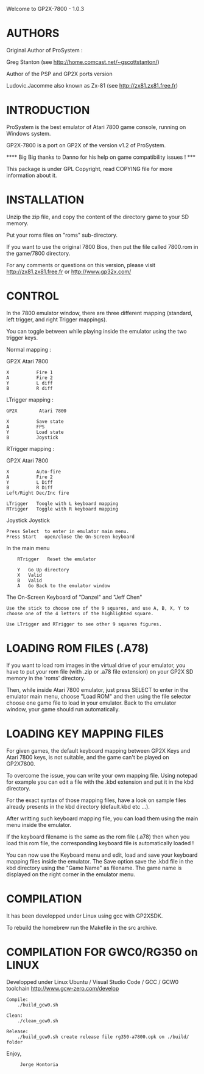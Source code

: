 Welcome to GP2X-7800 - 1.0.3


# AUTHORS

Original Author of ProSystem : 

  Greg Stanton (see http://home.comcast.net/~gscottstanton/) 

Author of the PSP and GP2X ports version 

  Ludovic.Jacomme also known as Zx-81 (see http://zx81.zx81.free.fr)


# INTRODUCTION

  ProSystem is the best emulator of Atari 7800 game console, running on Windows system.

  GP2X-7800 is a port on GP2X of the version v1.2 of ProSystem.

  **** Big Big thanks to Danno for his help on game compatibility issues ! ***

  This package is under GPL Copyright, read COPYING file for more information about it.


# INSTALLATION

  Unzip the zip file, and copy the content of the directory game to your SD memory.

  Put your roms files on "roms" sub-directory. 

  If you want to use the original 7800 Bios, then put the file called 7800.rom in the game/7800 directory.

  For any comments or questions on this version, please visit http://zx81.zx81.free.fr or http://www.gp32x.com/


# CONTROL

  In the 7800 emulator window, there are three different mapping (standard, left trigger, and right Trigger mappings). 

  You can toggle between while playing inside the emulator using the two trigger keys.

  Normal mapping :
  
  GP2X        Atari 7800               
  
    X          Fire 1
    A          Fire 2
    Y          L diff
    B          R diff

  LTrigger mapping :
  
    GP2X        Atari 7800               
    
    X          Save state
    A          FPS
    Y          Load state
    B          Joystick
  
  RTrigger mapping :
  
  GP2X        Atari 7800               
  
    X          Auto-fire
    A          Fire 2
    Y          L Diff
    B          R Diff
    Left/Right Dec/Inc fire
    
    LTrigger   Toogle with L keyboard mapping
    RTrigger   Toggle with R keyboard mapping
  
  Joystick   Joystick
  
    Press Select  to enter in emulator main menu.
    Press Start   open/close the On-Screen keyboard

  In the main menu

        RTrigger   Reset the emulator

        Y   Go Up directory
        X   Valid
        B   Valid
        A   Go Back to the emulator window

  The On-Screen Keyboard of "Danzel" and "Jeff Chen"

    Use the stick to choose one of the 9 squares, and use A, B, X, Y to choose one of the 4 letters of the highlighted square.

    Use LTrigger and RTrigger to see other 9 squares figures.


# LOADING ROM FILES (.A78)

  If you want to load rom images in the virtual drive of your emulator, you have to put your rom file (with .zip or .a78 file extension) on your GP2X SD memory in the 'roms' directory. 

  Then, while inside Atari 7800 emulator, just press SELECT to enter in the emulator main menu, choose "Load ROM" and then using the file selector choose one game file to load in your emulator. Back to the emulator window, your game should run automatically.


# LOADING KEY MAPPING FILES

  For given games, the default keyboard mapping between GP2X Keys and Atari 7800 keys, is not suitable, and the game can't be played on GP2X7800.

  To overcome the issue, you can write your own mapping file. Using notepad for example you can edit a file with the .kbd extension and put it in the kbd directory.

  For the exact syntax of those mapping files, have a look on sample files already presents in the kbd directory (default.kbd etc ...).

  After writting such keyboard mapping file, you can load them using the main menu inside the emulator.

  If the keyboard filename is the same as the rom file (.a78) then when you load this rom file, the corresponding keyboard file is 
  automatically loaded !

  You can now use the Keyboard menu and edit, load and save your keyboard mapping files inside the emulator. The Save option save the .kbd
  file in the kbd directory using the "Game Name" as filename. The game name is displayed on the right corner in the emulator menu.

  
# COMPILATION

  It has been developped under Linux using gcc with GP2XSDK. 
  
  To rebuild the homebrew run the Makefile in the src archive.

# COMPILATION FOR GWC0/RG350 on LINUX
  Developped under Linux Ubuntu / Visual Studio Code / GCC / GCW0 toolchain
  http://www.gcw-zero.com/develop
  
    Compile:
        ./build_gcw0.sh

    Clean:
        ./clean_gcw0.sh

    Release: 
        ./build_gcw0.sh create release file rg350-a7800.opk on ./build/ folder

  Enjoy,
  
         Jorge Hontoria
